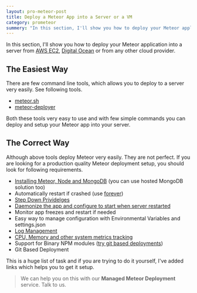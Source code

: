 ```yaml
---
layout: pro-meteor-post
title: Deploy a Meteor App into a Server or a VM
category: prometeor
summery: "In this section, I'll show you how to deploy your Meteor application into a server from AWS Ec2, Digital Ocean or from any other cloud provider."
---
```


In this section, I'll show you how to deploy your Meteor application into a server from [AWS EC2](http://aws.amazon.com/ec2/), [Digital Ocean](https://digitalocean.com/) or from any other cloud provider.

## The Easiest Way

There are few command line tools, which allows you to deploy to a server very easily. See following tools.

* [meteor.sh](https://github.com/netmute/meteor.sh)
* [meteor-deployer](https://github.com/xenolf/meteor-deploy)

Both these tools very easy to use and with few simple commands you can deploy and setup your Meteor app into your server.

## The Correct Way

Although above tools deploy Meteor very easily. They are not perfect. If you are looking for a production quality Meteor deployment setup, you should look for following requirements.

* [Installing Meteor, Node and MongoDB](http://julien-c.fr/2012/10/meteor-amazon-ec2/) (you can use hosted MongoDB solution too)
* Automatically restart if crashed (use [forever](https://github.com/nodejitsu/forever))
* [Step Down Prividelges](http://goo.gl/iKRAXK)
* [Daemonize the app and configure to start when server restarted](http://goo.gl/opBtmf)
* Monitor app freezes and restart if needed 
* Easy way to manage configuration with Environmental Variables and settings.json
* [Log Management](http://meteorhacks.com/logging-support-for-meteor.html)
* [CPU, Memory and other system metrics tracking](http://mmonit.com/monit/)
* Support for Binary NPM modules ([try git based deployments](http://meteorhacks.com/how-meteor-uses-node.html))
* Git Based Deployment 

This is a huge list of task and if you are trying to do it yourself, I've added links which helps you to get it setup.

> We can help you on this with our **Managed Meteor Deployment** service. Talk to us.